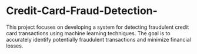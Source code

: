 # Credit-Card-Fraud-Detection-
This project focuses on developing a system for detecting fraudulent credit card transactions using machine learning techniques. The goal is to accurately identify potentially fraudulent transactions and minimize financial losses.
